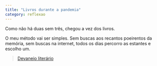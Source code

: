 ```yaml
---
title: "Livros durante a pandemia"
category: reflexao
---
```


Como não há duas sem três, chegou a vez dos livros.

O meu método vai ser simples. Sem buscas aos recantos poeirentos da memória, sem buscas na internet, todos os dias percorro as estantes e escolho um.

>[Devaneio literário](/books.html)
